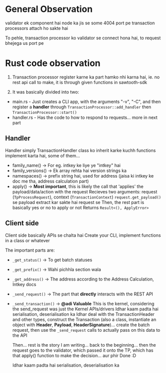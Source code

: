# General Observation

validator ek component hai node ka jis se some 4004 port pe transaction processors attach ho sakte hai

To pehle, transaction processor ko validator se connect hona hai, to request bhejega us port pe

# Rust code observation

1. Transaction processor register karne ka part hamko nhi karna hai, ie. no rest api call to make, it is through given functions in sawtooth-sdk

2. It was basically divided into two:
  * main.rs - Just creates a CLI app, with the arguments "-v", "-C", and then register a **handler** through `TransactionProcessor::add_handler` then `TransactionProcessor::start()`
  * handler.rs - Has the code to how to respond to requests... more in next part

## Handler

Handler simply TransactionHandler class ko inherit karke kuchh functions implement karta hai, some of them...

* family_name() -> For eg. intkey ke liye ye "intkey" hai
* family_versions() -> Ek array rehta hai version strings ka
* namespaces() -> prefix string hai, used for address (jaisa ki intkey ke doc me tha, address calculation part)
* apply() -> **Most important**, this is likely the call that 'applies' the payload/data/action with the request
  Recieves two arguments: request (`TpProcessRequest`), context (`TransactionContext`)
  `request.get_payload()` se payload extract kar sakte hai request se
  Then, the rest part is basically yes or no to apply or not
  Returns `Result<(), ApplyError>`

## Client side

Client side basically APIs se chalta hai
Create your CLI, implement functions in a class or whatever

The important parts are:
* `_get_status()` -> To get batch statuses
* `_get_prefix()` -> Wahi pichhla section wala
* `_get_address()` -> The address according to the Address Calculation, Intkey docs

* `_send_request()` -> The part that **directly** interacts with the REST API

* `_send_transaction()` -> **@adi Valuable** This is the kernel, considering the send_request was just the Kernel APIs/drivers
  Idhar kaam padta hai serialisation, deserialisation ka
  Idhar deal with the TransactionHeader and other types, construct the Transaction (also a class, instantiate an object with **Header**, **Payload**, **HeaderSignature**)... create the batch request, then use the `_send_request` calls to actually pass on this data to the API

  Then... rest is the story I am writing... back to the beginning... then the request goes to the validator, which passed it onto the TP, which has that apply() function to make the decision... aur phir Done :D

    Idhar kaam padta hai serialisation, deserialisation ka
